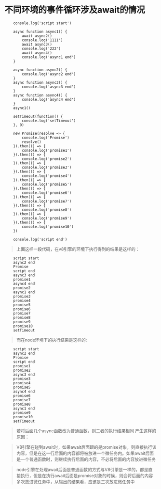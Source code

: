 # 不同环境的事件循环涉及await的情况

```
    console.log('script start')

    async function async1() {
        await async2()
        console.log('1111')
        await async3()
        console.log('222')
        await async4()
        console.log('async1 end')
    }

    async function async2() {
        console.log('async2 end')
    }
    async function async3() {
        console.log('async3 end')
    }
    async function async4() {
        console.log('async4 end')
    }
    async1()

    setTimeout(function() {
        console.log('setTimeout')
    }, 0)

    new Promise(resolve => {
        console.log('Promise')
        resolve()
    }).then(() => {
        console.log('promise1')
    }).then(() => {
        console.log('promise2')
    }).then(() => {
        console.log('promise3')
    }).then(() => {
        console.log('promise4')
    }).then(() => {
        console.log('promise5')
    }).then(() => {
        console.log('promise6')
    }).then(() => {
        console.log('promise7')
    }).then(() => {
        console.log('promise8')
    }).then(() => {
        console.log('promise9')
    }).then(() => {
        console.log('promise10')
    })

    console.log('script end')

```
> 上面这样一段代码，在v8引擎的环境下执行得到的结果是这样的：
```
    script start
    async2 end
    Promise
    script end
    async3 end
    promise1
    async4 end
    promise2
    async1 end
    promise3
    promise4
    promise5
    promise6
    promise7
    promise8
    promise9
    promise10
    setTimeout
```
> 而在node环境下的执行结果是这样的:
```
    script start
    async2 end
    Promise
    script end
    promise1
    promise2
    async3 end
    promise3
    promise4
    promise5
    async4 end
    promise6
    promise7
    promise8
    async1 end
    promise9
    promise10
    setTimeout
```

> 若将后面几个async函数改为普通函数，则二者的执行结果相同
> 产生这样的原因：

> V8引擎在碰到await时，如果await后面跟的是promise对象，则直接执行该内容，但是在这一行后面的内容都将被放进一个微任务内。如果await后面是一个普通函数时，则继续执行后面的内容，不必将后面的内容放进微任务

> node引擎在处理await后面是普通函数的方式与V8引擎是一样的，都是直接执行，但是在执行await后面是promise对象的时候，则会将后面的内容多次放进微任务中，从输出的结果看，应该是三次放进微任务中